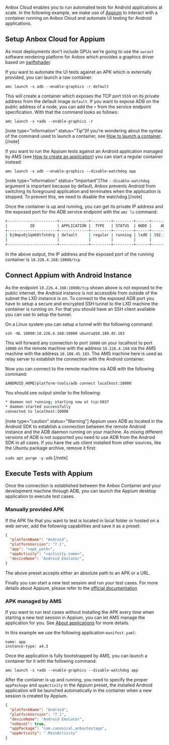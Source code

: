 Anbox Cloud enables you to run automated tests for Android applications at scale. In the following example, we make use of [Appium](http://appium.io/) to interact with a container running on Anbox Cloud and automate UI testing for Android applications.

## Setup Anbox Cloud for Appium

As most deployments don't include GPUs we're going to use the `swrast` software rendering platform for Anbox which provides a graphics driver based on [swiftshader](https://swiftshader.googlesource.com/SwiftShader).

If you want to automate the UI tests against an APK which is externally provided, you can launch a raw container:

    amc launch -s adb --enable-graphics -r default

This will create a container which exposes the TCP port `5559` on its private address from the default image `default`. If you want to expose ADB on the public address of a node, you can add the `+` from the service endpoint specification. With that the command looks as follows:

    amc launch -s +adb --enable-graphics -r

[note type="information" status="Tip"]If you're wondering about the syntax of the command used to launch a container, see [How to launch a container](https://discourse.ubuntu.com/t/launch-a-container/24327).[/note]

If you want to run the Appium tests against an Android application managed by AMS (see [How to create an application](https://discourse.ubuntu.com/t/create-an-application/24198)) you can start a regular container instead:

    amc launch -s adb --enable-graphics --disable-watchdog app

[note type="information" status="Important"]The `--disable-watchdog` argument is important because by default, Anbox prevents Android from switching its foreground application and terminates when the application is stopped. To prevent this, we need to disable the watchdog.[/note]

Once the container is up and running, you can get its private IP address and the exposed port for the ADB service endpoint with the `amc ls` command:

```bash
+----------------------+-------------+---------+---------+------+---------------+------------------------+
|          ID          | APPLICATION |  TYPE   | STATUS  | NODE |    ADDRESS    |       ENDPOINTS        |
+----------------------+-------------+---------+---------+------+---------------+------------------------+
| bj0mpv0j1qm60tfotdrg | default     | regular | running | lxd0 | 192.168.100.2 | 192.168.100.2:5559/tcp |
|                      |             |         |         |      |               | 10.226.4.168:10000/tcp |
+----------------------+-------------+---------+---------+------+---------------+------------------------+
```

In the above output, the IP address and the exposed port of the running container is `10.226.4.168:10000/tcp`

## Connect Appium with Android Instance

As the endpoint `10.226.4.168:10000/tcp` shown above is not exposed to the public internet, the Android instance is not accessible from outside of the subnet the LXD instance is on. To connect to the exposed ADB port you have to setup a secure and encrypted SSH tunnel to the LXD machine the container is running on. For that you should have an SSH client available you can use to setup the tunnel.

On a Linux system you can setup a tunnel with the following command:

    ssh -NL 10000:10.226.4.168:10000 ubuntu@10.180.45.183

This will forward any connection to port `10000` on your localhost to port `10000` on the remote machine with the address `10.226.4.168` via the AMS machine with the address `10.180.45.183`. The AMS machine here is used as relay server to establish the connection with the Android container.

Now you can connect to the remote machine via ADB with the following command:

    $ANDROID_HOME/platform-tools/adb connect localhost:10000

You should see output similar to the following:

```bash
* daemon not running; starting now at tcp:5037
* daemon started successfully
connected to localhost:10000
```

[note type="caution" status="Warning"]
Appium uses ADB as located in the Android SDK to establish a connection between the remote Android instance and the ADB daemon running on your machine. As mixing different versions of ADB is not supported you need to use ADB from the Android SDK in all cases. If you have the `adb` client installed from other sources, like the Ubuntu package archive, remove it first:

`sudo apt purge -y adb`
[/note]

## Execute Tests with Appium

Once the connection is established between the Anbox Container and your development machine through ADB, you can launch the Appium desktop application to execute test cases.

### Manually provided APK

If the APK file that you want to test is located in local folder or hosted on a web server, add the following capabilities and save it as a preset:

```json
{
  "platformName": "Android",
  "platformVersion": "7.1",
  "app": "<apk_path>",
  "appActivity": "<activity_name>",
  "deviceName": "Android Emulator",
}
```

The above preset accepts either an absolute path to an APK or a URL.

Finally you can start a new test session and run your test cases.
For more details about Appium, please refer to the [official documentation](http://appium.io/docs/en/about-appium/getting-started/)

### APK managed by AMS

If you want to run test cases without installing the APK every time when starting a new test session in Appium, you can let AMS manage the application for you. See [About applications](https://discourse.ubuntu.com/t/managing-applications/17760) for more details.

In this example we use the following application `manifest.yaml`:

```
name: app
instance-type: a4.3
```

Once the application is fully bootstrapped by AMS, you can launch a container for it with the following command:

    amc launch -s +adb --enable-graphics --disable-watchdog app

After the container is up and running, you need to specify the proper `appPackage` and `appActivity` in the Appium preset, the installed Android application will be launched automatically in the container when a new session is created by Appium.

```json
{
  "platformName": "Android",
  "platformVersion": "7.1",
  "deviceName": "Android Emulator",
  "noReset": true,
  "appPackage": "com.canonical.anboxtestapp",
  "appActivity": ".MainActivity"
}
```
